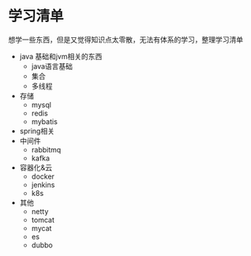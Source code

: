 # 学习清单

想学一些东西，但是又觉得知识点太零散，无法有体系的学习，整理学习清单

- java 基础和jvm相关的东西
    - java语言基础
    - 集合
    - 多线程
- 存储
    - mysql
    - redis
    - mybatis
- spring相关
- 中间件
    - rabbitmq
    - kafka
- 容器化&云
    - docker
    - jenkins
    - k8s
- 其他
    - netty
    - tomcat
    - mycat
    - es
    - dubbo

